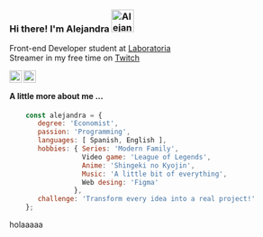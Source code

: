### Hi there! I'm Alejandra <img src="https://media.giphy.com/media/8XReuK4VXOzOglOftN/giphy.gif" alt="AlejandraGarcia1" width="40"/>

Front-end Developer student at [Laboratoria](https://www.laboratoria.la/)  
Streamer in my free time on [Twitch](https://www.twitch.tv/sccrapycocoo/about)

<a href="https://www.twitch.tv/sccrapycocoo/about">
  <img align="left" alt="Alejandra's Twitch" width="22px" src="https://seeklogo.com/images/T/twitch-logo-4931D91F85-seeklogo.com.png" />
</a>

<a href="https://www.linkedin.com/in/alejandra-garc%C3%ADa-423b35185/">
  <img align="left" alt="Alejandra's Linkedin" width="22px" src="https://raw.githubusercontent.com/peterthehan/peterthehan/master/assets/linkedin.svg" />
</a>  
<br>

#### A little more about me ...

```javascript
    const alejandra = {    
       degree: 'Economist',    
       passion: 'Programming',    
       languages: [ Spanish, English ],    
       hobbies: { Series: 'Modern Family',    
                  Video game: 'League of Legends',    
                  Anime: 'Shingeki no Kyojin',    
                  Music: 'A little bit of everything',    
                  Web desing: 'Figma'    
                },    
       challenge: 'Transform every idea into a real project!'    
    };
```

holaaaaa





